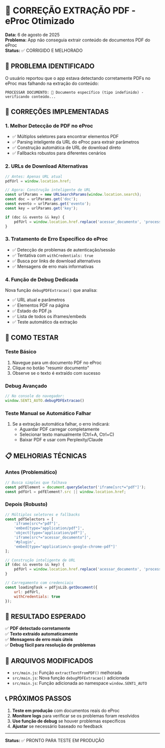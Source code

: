 # 🔧 CORREÇÃO EXTRAÇÃO PDF - eProc Otimizado

**Data:** 6 de agosto de 2025  
**Problema:** App não conseguia extrair conteúdo de documentos PDF do eProc  
**Status:** ✅ CORRIGIDO E MELHORADO

## 🎯 PROBLEMA IDENTIFICADO

O usuário reportou que o app estava detectando corretamente PDFs no eProc mas falhando na extração do conteúdo:
```
PROCESSAR DOCUMENTO: 📄 Documento específico (tipo indefinido) - verificando conteúdo...
```

## 🔧 CORREÇÕES IMPLEMENTADAS

### 1. **Melhor Detecção de PDF no eProc**
- ✅ Múltiplos seletores para encontrar elementos PDF
- ✅ Parsing inteligente da URL do eProc para extrair parâmetros
- ✅ Construção automática de URL de download direto
- ✅ Fallbacks robustos para diferentes cenários

### 2. **URLs de Download Alternativas**
```javascript
// Antes: Apenas URL atual
pdfUrl = window.location.href;

// Agora: Construção inteligente de URL
const urlParams = new URLSearchParams(window.location.search);
const doc = urlParams.get('doc');
const evento = urlParams.get('evento');
const key = urlParams.get('key');

if (doc && evento && key) {
    pdfUrl = window.location.href.replace('acessar_documento', 'processo_consultar_externo_documento');
}
```

### 3. **Tratamento de Erro Específico do eProc**
- ✅ Detecção de problemas de autenticação/sessão
- ✅ Tentativa com `withCredentials: true`
- ✅ Busca por links de download alternativos
- ✅ Mensagens de erro mais informativas

### 4. **Função de Debug Dedicada**
Nova função `debugPDFExtracao()` que analisa:
- ✅ URL atual e parâmetros
- ✅ Elementos PDF na página
- ✅ Estado do PDF.js
- ✅ Lista de todos os iframes/embeds
- ✅ Teste automático da extração

## 🧪 COMO TESTAR

### Teste Básico
1. Navegue para um documento PDF no eProc
2. Clique no botão "resumir documento"
3. Observe se o texto é extraído com sucesso

### Debug Avançado
```javascript
// No console do navegador:
window.SENT1_AUTO.debugPDFExtracao()
```

### Teste Manual se Automático Falhar
1. Se a extração automática falhar, o erro indicará:
   - Aguardar PDF carregar completamente
   - Selecionar texto manualmente (Ctrl+A, Ctrl+C)
   - Baixar PDF e usar com Perplexity/Claude

## 📋 MELHORIAS TÉCNICAS

### Antes (Problemático)
```javascript
// Busca simples que falhava
const pdfElement = document.querySelector('iframe[src*="pdf"]');
const pdfUrl = pdfElement?.src || window.location.href;
```

### Depois (Robusto)
```javascript
// Múltiplos seletores e fallbacks
const pdfSelectors = [
    'iframe[src*="pdf"]',
    'embed[type="application/pdf"]', 
    'object[type="application/pdf"]',
    'iframe[src*="acessar_documento"]',
    '#plugin',
    'embed[type="application/x-google-chrome-pdf"]'
];

// Construção inteligente de URL
if (doc && evento && key) {
    pdfUrl = window.location.href.replace('acessar_documento', 'processo_consultar_externo_documento');
}

// Carregamento com credenciais
const loadingTask = pdfjsLib.getDocument({
    url: pdfUrl,
    withCredentials: true
});
```

## 🎯 RESULTADO ESPERADO

✅ **PDF detectado corretamente**  
✅ **Texto extraído automaticamente**  
✅ **Mensagens de erro mais úteis**  
✅ **Debug fácil para resolução de problemas**

## 🔗 ARQUIVOS MODIFICADOS

- `src/main.js`: Função `extractTextFromPDF()` melhorada
- `src/main.js`: Nova função `debugPDFExtracao()` adicionada
- `src/main.js`: Função adicionada ao namespace `window.SENT1_AUTO`

## 📞 PRÓXIMOS PASSOS

1. **Teste em produção** com documentos reais do eProc
2. **Monitore logs** para verificar se os problemas foram resolvidos
3. **Use função de debug** se houver problemas específicos
4. **Ajustar** se necessário baseado no feedback

---

**Status:** ✅ PRONTO PARA TESTE EM PRODUÇÃO
